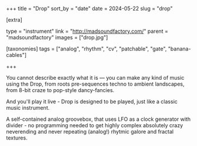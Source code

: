 +++
title = "Drop"
sort_by = "date"
date = 2024-05-22
slug = "drop"

[extra]

type = "instrument"
link = "http://madsoundfactory.com/"
parent = "madsoundfactory"
images = ["drop.jpg"]

[taxonomies]
tags = ["analog", "rhythm", "cv", "patchable", "gate", "banana-cables"]

+++

You cannot describe exactly what it is — you can make any kind of music using the Drop, from roots pre-sequences techno to ambient landscapes, from 8-bit craze to pop-style dancy-fancies.

And you'll play it live - Drop is designed to be played, just like a classic music instrument.

A self-contained analog groovebox, that uses LFO as a clock generator with divider - no programming needed to get highly complex absolutely crazy neverending and never repeating (analog!) rhytmic galore and fractal textures. 
